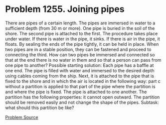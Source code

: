 # Problem 1255. Joining pipes

There are pipes of a certain length. The pipes are immersed in water to a sufficient depth (from 30 m or more). One pipe is buried in the soil of the shore. The second pipe is attached to the first. The procedure takes place under water. If there is water in the pipe, it sinks. If there is air in the pipe, it floats. By sealing the ends of the pipe tightly, it can be held in place. When two pipes are in a stable position, they can be fastened and proceed to connecting the third. How can two pipes be immersed and connected so that at the end there is no water in them and so that a person can pass from one pipe to another?  Possible starting solution: Each pipe has a baffle at one end. The pipe is filled with water and immersed to the desired depth using cables coming from the ship. Next, it is attached to the pipe that is fixed to the shore and in which the air is located in the following way: part c without a partition is applied to that part of the pipe where the partition is and where the pipe is fixed. The pipe is attached to one another. The partition has the following properties: it cannot open outward. The partition should be removed easily and not change the shape of the pipes. Subtask: what should this partition be like?

[Problem Source](https://www.trizland.ru/tasks/5706/)